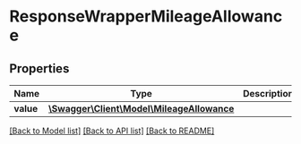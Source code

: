 # ResponseWrapperMileageAllowance

## Properties
Name | Type | Description | Notes
------------ | ------------- | ------------- | -------------
**value** | [**\Swagger\Client\Model\MileageAllowance**](MileageAllowance.md) |  | [optional] 

[[Back to Model list]](../../README.md#documentation-for-models) [[Back to API list]](../../README.md#documentation-for-api-endpoints) [[Back to README]](../../README.md)

